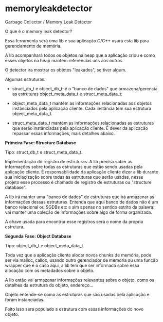 # memoryleakdetector
Garbage Collector / Memory Leak Detector

O que é o memory leak detector?

Essa ferramenta será uma lib e sua aplicação C/C++ usará esta lib para gerenciamento de memória.

A lib acompanhará todos os objetos na heap que a aplicação criou e como esses objetos na heap mantêm referências uns aos outros.

O detector ira mostrar os objetos "leakados", se tiver algum.

Algumas estruturas:

 - struct_db_t e object_db_t: é o "banco de dados" que armazena/gerencia as estruturas object_meta_data_t e              struct_meta_data_t;

 - object_meta_data_t mantém as informações relacionadas aos objetos instânciados pela aplicação cliente. Cada instância tem sua estrutura object_meta_data_t.

 - struct_meta_data_t mantém as informações relacionadas as estruturas que serão instânciadas pela aplicação cliente. É dever da aplicação repassar essas informações, mais detalhes abaixo.


<b>Primeira Fase: Structure Database</b>

Tipo: struct_db_t e struct_meta_data_t.

Implementação do registro de estruturas. A lib precisa saber as informações sobre todas as estruturas que estão sendo usadas pela aplicação cliente. É responsabilidade da aplicação cliente dizer a lib durante sua iniciaçização sobre todas as estruturas que serão usadas, nesse projeto esse processo é chamado de registro de estruturas ou "structure database".

A lib irá manter uma "banco de dados" de estruturas que irá armazenar as informações dessas estruturas. Entenda que aqui banco de dados não é um banco relacional ou SGDBs etc e sim apenas no sentido estrito da palavra: vai manter uma coleção de informações sobre algo de forma organizada.

A chave usada para encontrar esse registros será o nome da propria estrutura.

<b>Segunda Fase: Object Database</b>

Tipo: object_db_t e object_meta_data_t.

Toda vez que a aplicação cliente alocar novos chunks de memória, pode ser via malloc, calloc, usando outro gerenciador de memoria ou uma função wrapper que é o caso aqui, a lib tem que ser informada sobre essa alocação com os metadados sobre o objeto.

A lib então vai armazenar informações relevantes sobre o objeto, como os detalhes da estrutura do objeto, endereço...

Objeto entende-se como as estruturas que são usadas pela aplicação e foram instanciadas.

Feito isso sera populado a estrutura com essas informações do novo objeto.

